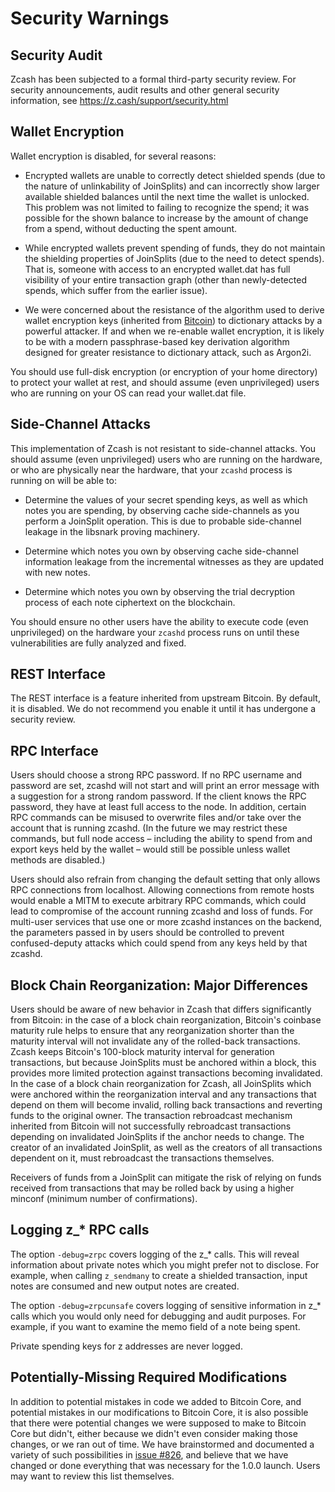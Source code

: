 Security Warnings
=================

Security Audit
--------------

Zcash has been subjected to a formal third-party security review. For security
announcements, audit results and other general security information, see
https://z.cash/support/security.html

Wallet Encryption
-----------------

Wallet encryption is disabled, for several reasons:

- Encrypted wallets are unable to correctly detect shielded spends (due to the
  nature of unlinkability of JoinSplits) and can incorrectly show larger
  available shielded balances until the next time the wallet is unlocked. This
  problem was not limited to failing to recognize the spend; it was possible
  for the shown balance to increase by the amount of change from a spend,
  without deducting the spent amount.

- While encrypted wallets prevent spending of funds, they do not maintain the
  shielding properties of JoinSplits (due to the need to detect spends). That
  is, someone with access to an encrypted wallet.dat has full visibility of
  your entire transaction graph (other than newly-detected spends, which suffer
  from the earlier issue).

- We were concerned about the resistance of the algorithm used to derive wallet
  encryption keys (inherited from
  [Bitcoin](https://bitcoin.org/en/secure-your-wallet)) to dictionary attacks
  by a powerful attacker. If and when we re-enable wallet encryption, it is
  likely to be with a modern passphrase-based key derivation algorithm designed
  for greater resistance to dictionary attack, such as Argon2i.

You should use full-disk encryption (or encryption of your home directory) to
protect your wallet at rest, and should assume (even unprivileged) users who
are running on your OS can read your wallet.dat file.

Side-Channel Attacks
--------------------

This implementation of Zcash is not resistant to side-channel attacks. You
should assume (even unprivileged) users who are running on the hardware, or who
are physically near the hardware, that your `zcashd` process is running on
will be able to:

- Determine the values of your secret spending keys, as well as which notes you
  are spending, by observing cache side-channels as you perform a JoinSplit
  operation. This is due to probable side-channel leakage in the libsnark
  proving machinery.

- Determine which notes you own by observing cache side-channel information
  leakage from the incremental witnesses as they are updated with new notes.

- Determine which notes you own by observing the trial decryption process of
  each note ciphertext on the blockchain.

You should ensure no other users have the ability to execute code (even
unprivileged) on the hardware your `zcashd` process runs on until these
vulnerabilities are fully analyzed and fixed.

REST Interface
--------------

The REST interface is a feature inherited from upstream Bitcoin.  By default,
it is disabled. We do not recommend you enable it until it has undergone a
security review.

RPC Interface
-------------

Users should choose a strong RPC password. If no RPC username and password are
set, zcashd will not start and will print an error message with a suggestion
for a strong random password. If the client knows the RPC password, they have
at least full access to the node. In addition, certain RPC commands can be
misused to overwrite files and/or take over the account that is running zcashd.
(In the future we may restrict these commands, but full node access – including
the ability to spend from and export keys held by the wallet – would still be
possible unless wallet methods are disabled.)

Users should also refrain from changing the default setting that only allows
RPC connections from localhost. Allowing connections from remote hosts would
enable a MITM to execute arbitrary RPC commands, which could lead to compromise
of the account running zcashd and loss of funds. For multi-user services that
use one or more zcashd instances on the backend, the parameters passed in by
users should be controlled to prevent confused-deputy attacks which could spend
from any keys held by that zcashd.

Block Chain Reorganization: Major Differences
---------------------------------------------

Users should be aware of new behavior in Zcash that differs significantly from
Bitcoin: in the case of a block chain reorganization, Bitcoin's coinbase
maturity rule helps to ensure that any reorganization shorter than the maturity
interval will not invalidate any of the rolled-back transactions. Zcash keeps
Bitcoin's 100-block maturity interval for generation transactions, but because
JoinSplits must be anchored within a block, this provides more limited
protection against transactions becoming invalidated. In the case of a block
chain reorganization for Zcash, all JoinSplits which were anchored within the
reorganization interval and any transactions that depend on them will become
invalid, rolling back transactions and reverting funds to the original owner.
The transaction rebroadcast mechanism inherited from Bitcoin will not
successfully rebroadcast transactions depending on invalidated JoinSplits if
the anchor needs to change. The creator of an invalidated JoinSplit, as well as
the creators of all transactions dependent on it, must rebroadcast the
transactions themselves.

Receivers of funds from a JoinSplit can mitigate the risk of relying on funds
received from transactions that may be rolled back by using a higher minconf
(minimum number of confirmations).

Logging z_* RPC calls
---------------------

The option `-debug=zrpc` covers logging of the z_* calls.  This will reveal
information about private notes which you might prefer not to disclose.  For
example, when calling `z_sendmany` to create a shielded transaction, input
notes are consumed and new output notes are created.

The option `-debug=zrpcunsafe` covers logging of sensitive information in z_*
calls which you would only need for debugging and audit purposes.  For example,
if you want to examine the memo field of a note being spent.

Private spending keys for z addresses are never logged.

Potentially-Missing Required Modifications
------------------------------------------

In addition to potential mistakes in code we added to Bitcoin Core, and
potential mistakes in our modifications to Bitcoin Core, it is also possible
that there were potential changes we were supposed to make to Bitcoin Core but
didn't, either because we didn't even consider making those changes, or we ran
out of time. We have brainstormed and documented a variety of such
possibilities in [issue #826](https://github.com/zcash/zcash/issues/826), and
believe that we have changed or done everything that was necessary for the
1.0.0 launch. Users may want to review this list themselves.
